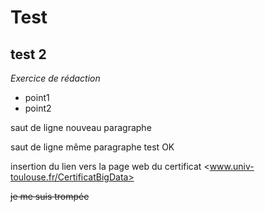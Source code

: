 # Test
## test 2

*Exercice de rédaction*

  * point1
  * point2


saut de ligne nouveau paragraphe


saut de ligne même paragraphe
test OK

insertion du lien vers la page web du certificat <www.univ-toulouse.fr/CertificatBigData>

~~je me suis trompée~~
